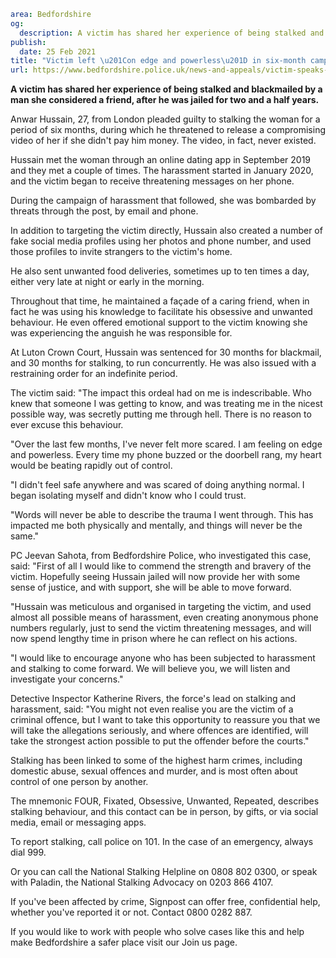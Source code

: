 ```yaml
area: Bedfordshire
og:
  description: A victim has shared her experience of being stalked and blackmailed by a man she considered a friend, after he was jailed for two and a half years.
publish:
  date: 25 Feb 2021
title: "Victim left \u201Con edge and powerless\u201D in six-month campaign by stalker"
url: https://www.bedfordshire.police.uk/news-and-appeals/victim-speaks-up-stalking
```

**A victim has shared her experience of being stalked and blackmailed by a man she considered a friend, after he was jailed for two and a half years.**

Anwar Hussain, 27, from London pleaded guilty to stalking the woman for a period of six months, during which he threatened to release a compromising video of her if she didn't pay him money. The video, in fact, never existed.

Hussain met the woman through an online dating app in September 2019 and they met a couple of times. The harassment started in January 2020, and the victim began to receive threatening messages on her phone.

During the campaign of harassment that followed, she was bombarded by threats through the post, by email and phone.

In addition to targeting the victim directly, Hussain also created a number of fake social media profiles using her photos and phone number, and used those profiles to invite strangers to the victim's home.

He also sent unwanted food deliveries, sometimes up to ten times a day, either very late at night or early in the morning.

Throughout that time, he maintained a façade of a caring friend, when in fact he was using his knowledge to facilitate his obsessive and unwanted behaviour. He even offered emotional support to the victim knowing she was experiencing the anguish he was responsible for.

At Luton Crown Court, Hussain was sentenced for 30 months for blackmail, and 30 months for stalking, to run concurrently. He was also issued with a restraining order for an indefinite period.

The victim said: "The impact this ordeal had on me is indescribable. Who knew that someone I was getting to know, and was treating me in the nicest possible way, was secretly putting me through hell. There is no reason to ever excuse this behaviour.

"Over the last few months, I've never felt more scared. I am feeling on edge and powerless. Every time my phone buzzed or the doorbell rang, my heart would be beating rapidly out of control.

"I didn't feel safe anywhere and was scared of doing anything normal. I began isolating myself and didn't know who I could trust.

"Words will never be able to describe the trauma I went through. This has impacted me both physically and mentally, and things will never be the same."

PC Jeevan Sahota, from Bedfordshire Police, who investigated this case, said: "First of all I would like to commend the strength and bravery of the victim. Hopefully seeing Hussain jailed will now provide her with some sense of justice, and with support, she will be able to move forward.

"Hussain was meticulous and organised in targeting the victim, and used almost all possible means of harassment, even creating anonymous phone numbers regularly, just to send the victim threatening messages, and will now spend lengthy time in prison where he can reflect on his actions.

"I would like to encourage anyone who has been subjected to harassment and stalking to come forward. We will believe you, we will listen and investigate your concerns."

Detective Inspector Katherine Rivers, the force's lead on stalking and harassment, said: "You might not even realise you are the victim of a criminal offence, but I want to take this opportunity to reassure you that we will take the allegations seriously, and where offences are identified, will take the strongest action possible to put the offender before the courts."

Stalking has been linked to some of the highest harm crimes, including domestic abuse, sexual offences and murder, and is most often about control of one person by another.

The mnemonic FOUR, Fixated, Obsessive, Unwanted, Repeated, describes stalking behaviour, and this contact can be in person, by gifts, or via social media, email or messaging apps.

To report stalking, call police on 101. In the case of an emergency, always dial 999.

Or you can call the National Stalking Helpline on 0808 802 0300, or speak with Paladin, the National Stalking Advocacy on 0203 866 4107.

If you've been affected by crime, Signpost can offer free, confidential help, whether you've reported it or not. Contact 0800 0282 887.

If you would like to work with people who solve cases like this and help make Bedfordshire a safer place visit our Join us page.
